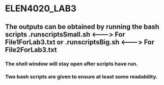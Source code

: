 # ELEN4020_LAB3

## The outputs can be obtained by running the bash scripts \.runscriptsSmall.sh <---> For File1ForLab3.txt or \.runscriptsBig.sh <---> For File2ForLab3.txt

### The shell window will stay open after scripts have run.
### Two bash scripts are given to ensure at least some readability.